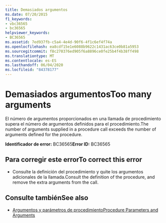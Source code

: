 ```yaml
---
title: Demasiados argumentos
ms.date: 07/20/2015
f1_keywords:
- vbc36565
- bc36565
helpviewer_keywords:
- BC36565
ms.assetid: 7ed937fb-c5a4-4e4d-90f6-4f1c6ef4f74a
ms.openlocfilehash: ea8cdf15e1e6088b9622c1431ac63ce0b81a5953
ms.sourcegitcommit: f8c270376ed905f6a8896ce0fe25b4f4b38ff498
ms.translationtype: MT
ms.contentlocale: es-ES
ms.lasthandoff: 06/04/2020
ms.locfileid: "84378177"
---
```

# <a name="too-many-arguments"></a><span data-ttu-id="495c6-102">Demasiados argumentos</span><span class="sxs-lookup"><span data-stu-id="495c6-102">Too many arguments</span></span>
<span data-ttu-id="495c6-103">El número de argumentos proporcionados en una llamada de procedimiento supera el número de argumentos definidos para el procedimiento.</span><span class="sxs-lookup"><span data-stu-id="495c6-103">The number of arguments supplied in a procedure call exceeds the number of arguments defined for the procedure.</span></span>  
  
 <span data-ttu-id="495c6-104">**Identificador de error:** BC36565</span><span class="sxs-lookup"><span data-stu-id="495c6-104">**Error ID:** BC36565</span></span>  
  
## <a name="to-correct-this-error"></a><span data-ttu-id="495c6-105">Para corregir este error</span><span class="sxs-lookup"><span data-stu-id="495c6-105">To correct this error</span></span>  
  
- <span data-ttu-id="495c6-106">Consulte la definición del procedimiento y quite los argumentos adicionales de la llamada.</span><span class="sxs-lookup"><span data-stu-id="495c6-106">Consult the definition of the procedure, and remove the extra arguments from the call.</span></span>  
  
## <a name="see-also"></a><span data-ttu-id="495c6-107">Consulte también</span><span class="sxs-lookup"><span data-stu-id="495c6-107">See also</span></span>

- [<span data-ttu-id="495c6-108">Argumentos y parámetros de procedimiento</span><span class="sxs-lookup"><span data-stu-id="495c6-108">Procedure Parameters and Arguments</span></span>](../programming-guide/language-features/procedures/procedure-parameters-and-arguments.md)
